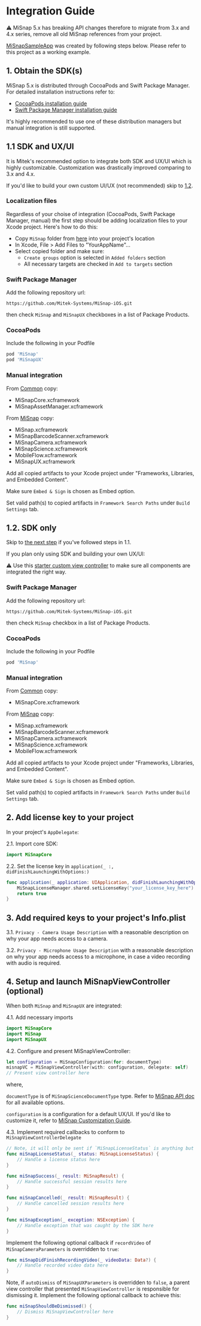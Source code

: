 # Integration Guide

:warning: MiSnap 5.x has breaking API changes therefore to migrate from 3.x and 4.x series, remove all old MiSnap references from your project.

[MiSnapSampleApp](../../../Examples/Apps/MiSnap/MiSnapSampleApp) was created by following steps below. Please refer to this project as a working example.

## 1. Obtain the SDK(s)
MiSnap 5.x is distributed through CocoaPods and Swift Package Manager. For detailed installation instructions refer to:
* [CocoaPods installation guide](https://guides.cocoapods.org/using/using-cocoapods.html)
* [Swift Package Manager installation guide](https://developer.apple.com/documentation/swift_packages/adding_package_dependencies_to_your_app)

It's highly recommended to use one of these distribution managers but manual integration is still supported.

## 1.1 SDK and UX/UI
It is Mitek's recommended option to integrate both SDK and UX/UI which is highly customizable. Customization was drastically improved comparing to 3.x and 4.x. 

If you'd like to build your own custom UI/UX (not recommended) skip to [1.2](#12-sdk-only).

### Localization files

Regardless of your choise of integration (CocoaPods, Swift Package Manager, manual) the first step should be adding localization files to your Xcode project. Here's how to do this:
* Copy `MiSnap` folder from [here](../../../Assets) into your project's location
* In Xcode, File > Add Files to "YourAppName"...
* Select copied folder and make sure:
    * `Create groups` option is selected in `Added folders` section
    * All necessary targets are checked in `Add to targets` section

### Swift Package Manager

Add the following repository url:

`https://github.com/Mitek-Systems/MiSnap-iOS.git`

then check `MiSnap` and `MiSnapUX` checkboxes in a list of Package Products.

### CocoaPods

Include the following in your Podfile

```Ruby
pod 'MiSnap'
pod 'MiSnapUX'
```

### Manual integration

From [Common](../../../SDKs/Common) copy:
* MiSnapCore.xcframework
* MiSnapAssetManager.xcframework

From [MiSnap](../../../SDKs/MiSnap) copy:
* MiSnap.xcframework
* MiSnapBarcodeScanner.xcframework
* MiSnapCamera.xcframework
* MiSnapScience.xcframework
* MobileFlow.xcframework
* MiSnapUX.xcframework

Add all copied artifacts to your Xcode project under "Frameworks, Libraries, and Embedded Content". 

Make sure `Embed & Sign` is chosen as Embed option.

Set valid path(s) to copied artifacts in `Framework Search Paths` under `Build Settings` tab.

## 1.2. SDK only

Skip to [the next step](#2-add-license-key-to-your-project) if you've followed steps in 1.1.

If you plan only using SDK and building your own UX/UI:

:warning: Use this [starter custom view controller](../../../Examples/Snippets/MiSnap/CustomViewController.swift) to make sure all components are integrated the right way.

### Swift Package Manager

Add the following repository url:

`https://github.com/Mitek-Systems/MiSnap-iOS.git`

then check `MiSnap` checkbox in a list of Package Products.

### CocoaPods

Include the following in your Podfile

```Ruby
pod 'MiSnap'
```

### Manual integration

From [Common](../../../SDKs/Common) copy:
* MiSnapCore.xcframework

From [MiSnap](../../../SDKs/MiSnap) copy:
* MiSnap.xcframework
* MiSnapBarcodeScanner.xcframework
* MiSnapCamera.xcframework
* MiSnapScience.xcframework
* MobileFlow.xcframework

Add all copied artifacts to your Xcode project under "Frameworks, Libraries, and Embedded Content". 

Make sure `Embed & Sign` is chosen as Embed option.

Set valid path(s) to copied artifacts in `Framework Search Paths` under `Build Settings` tab.

## 2. Add license key to your project

In your project's `AppDelegate`:

2.1. Import core SDK:
```Swift
import MiSnapCore
```
2.2. Set the license key in `application(_ :, didFinishLaunchingWithOptions:)`

```Swift
func application(_ application: UIApplication, didFinishLaunchingWithOptions launchOptions: [UIApplication.LaunchOptionsKey: Any]?) -> Bool {
    MiSnapLicenseManager.shared.setLicenseKey("your_license_key_here")
    return true
}
```

## 3. Add required keys to your project's Info.plist

3.1. `Privacy - Camera Usage Description` with a reasonable description on why your app needs access to a camera.

3.2. `Privacy - Microphone Usage Description` with a reasonable description on why your app needs access to a microphone, in case a video recording with audio is required.

## 4. Setup and launch MiSnapViewController (optional)

When both `MiSnap` and `MiSnapUX` are integrated:

4.1. Add necessary imports
```Swift
import MiSnapCore
import MiSnap
import MiSnapUX
```
4.2. Configure and present MiSnapViewController:
```Swift
let configuration = MiSnapConfiguration(for: documentType)
misnapVC = MiSnapViewController(with: configuration, delegate: self)
// Present view controller here
```
where,

`documentType` is of `MiSnapScienceDocumentType` type. Refer to [MiSnap API doc](https://htmlpreview.github.io/?https://github.com/Mitek-Systems/MiSnap-iOS/blob/main/Docs/API/MiSnap/MiSnap/Enums/MiSnapScienceDocumentType.html) for all available options.

`configuration` is a configuration for a default UX/UI. If you'd like to customize it, refer to [MiSnap Customization Guide](customization_guide.md).

4.3. Implement required callbacks to conform to `MiSnapViewControllerDelegate`

```Swift
// Note, it will only be sent if `MiSnapLicenseStatus` is anything but `.valid`
func miSnapLicenseStatus(_ status: MiSnapLicenseStatus) {
    // Handle a license status here
}

func miSnapSuccess(_ result: MiSnapResult) {
    // Handle successful session results here
}

func miSnapCancelled(_ result: MiSnapResult) {
    // Handle cancelled session results here 
}

func miSnapException(_ exception: NSException) {
    // Handle exception that was caught by the SDK here
}
```
Implement the following optional callback if `recordVideo` of `MiSnapCameraParameters` is overridden to `true`:
```Swift
func miSnapDidFinishRecordingVideo(_ videoData: Data?) {
    // Handle recorded video data here
}
```
Note, if `autoDismiss` of `MiSnapUXParameters` is overridden to `false`, a parent view controller that presented `MiSnapViewController` is responsible for dismissing it. Implement the following optional callback to achieve this:
```Swift
func miSnapShouldBeDismissed() {
    // Dismiss MiSnapViewController here
}
```